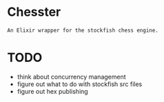 # Chesster
    An Elixir wrapper for the stockfish chess engine.

# TODO
  - think about concurrency management
  - figure out what to do with stockfish src files
  - figure out hex publishing

